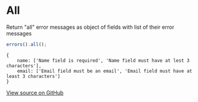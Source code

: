 # All
Return "all" error messages as object of fields with list of their error messages  

```js 
errors().all(); 
```

``` 
{
    name: ['Name field is required', 'Name field must have at lest 3 characters'],
    email: ['Email field must be an email', 'Email field must have at least 3 characters']
}
```


[View source on GitHub](https://github.com/zhorton34/vuejs-validators/blob/master/src/messages/all.js)

